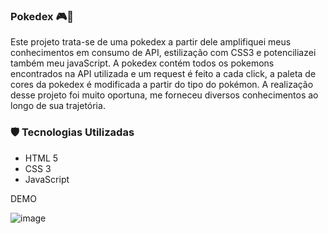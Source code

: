 ### Pokedex 🎮📕

Este projeto trata-se de uma pokedex a partir dele amplifiquei meus conhecimentos em consumo de API, estilização com CSS3 e potenciliazei também meu javaScript. A pokedex contém todos os pokemons encontrados na API utilizada e um request é feito a cada click, a paleta de cores da pokedex é modificada a partir do tipo do pokémon.
A realização desse projeto foi muito oportuna, me forneceu diversos conhecimentos ao longo de sua trajetória.

### 🛡 Tecnologias Utilizadas

<ul>
  <li> HTML 5 </li>
  <li> CSS 3 </li>
  <li> JavaScript </li>
</ul>



<p>DEMO</p>

![image](https://user-images.githubusercontent.com/74745202/160306930-8828b7cf-52bd-4022-8817-4c6c13c7f6b0.png)
